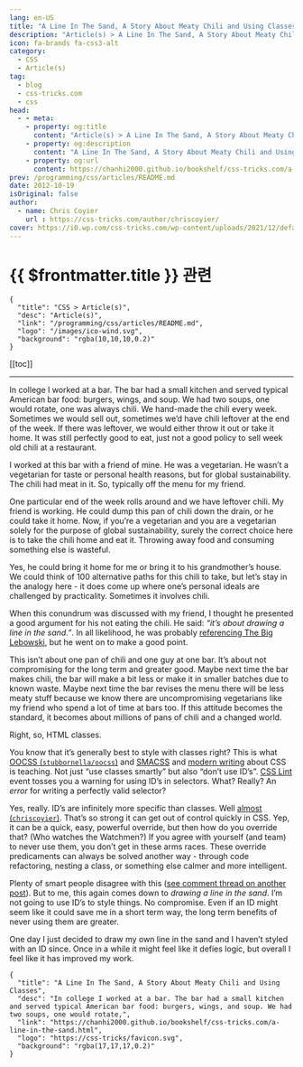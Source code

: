 ```yaml
---
lang: en-US
title: "A Line In The Sand, A Story About Meaty Chili and Using Classes"
description: "Article(s) > A Line In The Sand, A Story About Meaty Chili and Using Classes"
icon: fa-brands fa-css3-alt
category:
  - CSS
  - Article(s)
tag:
  - blog
  - css-tricks.com
  - css
head:
  - - meta:
    - property: og:title
      content: "Article(s) > A Line In The Sand, A Story About Meaty Chili and Using Classes"
    - property: og:description
      content: "A Line In The Sand, A Story About Meaty Chili and Using Classes"
    - property: og:url
      content: https://chanhi2000.github.io/bookshelf/css-tricks.com/a-line-in-the-sand.html
prev: /programming/css/articles/README.md
date: 2012-10-19
isOriginal: false
author:
  - name: Chris Coyier
    url : https://css-tricks.com/author/chriscoyier/
cover: https://i0.wp.com/css-tricks.com/wp-content/uploads/2021/12/default-social-css-tricks.png
---
```


# {{ $frontmatter.title }} 관련

```component VPCard
{
  "title": "CSS > Article(s)",
  "desc": "Article(s)",
  "link": "/programming/css/articles/README.md",
  "logo": "/images/ico-wind.svg",
  "background": "rgba(10,10,10,0.2)"
}
```

[[toc]]

---

<SiteInfo
  name="A Line In The Sand, A Story About Meaty Chili and Using Classes"
  desc="In college I worked at a bar. The bar had a small kitchen and served typical American bar food: burgers, wings, and soup. We had two soups, one would rotate,"
  url="https://css-tricks.com/a-line-in-the-sand"
  logo="https://css-tricks/favicon.svg"
  preview="https://i0.wp.com/css-tricks.com/wp-content/uploads/2021/12/default-social-css-tricks.png"/>

In college I worked at a bar. The bar had a small kitchen and served typical American bar food: burgers, wings, and soup. We had two soups, one would rotate, one was always chili. We hand-made the chili every week. Sometimes we would sell out, sometimes we’d have chili leftover at the end of the week. If there was leftover, we would either throw it out or take it home. It was still perfectly good to eat, just not a good policy to sell week old chili at a restaurant.

I worked at this bar with a friend of mine. He was a vegetarian. He wasn’t a vegetarian for taste or personal health reasons, but for global sustainability. The chili had meat in it. So, typically off the menu for my friend.

One particular end of the week rolls around and we have leftover chili. My friend is working. He could dump this pan of chili down the drain, or he could take it home. Now, if you’re a vegetarian and you are a vegetarian solely for the purpose of global sustainability, surely the correct choice here is to take the chili home and eat it. Throwing away food and consuming something else is wasteful.

Yes, he could bring it home for me or bring it to his grandmother’s house. We could think of 100 alternative paths for this chili to take, but let’s stay in the analogy here - it does come up where one’s personal ideals are challenged by practicality. Sometimes it involves chili.

When this conundrum was discussed with my friend, I thought he presented a good argument for his not eating the chili. He said: *“it’s about drawing a line in the sand.”*. In all likelihood, he was probably [<FontIcon icon="fa-brands fa-youtube"/>referencing The Big Lebowski](http://youtu.be/O1kW2yYXEeQ#t=59s), but he went on to make a good point.

This isn’t about one pan of chili and one guy at one bar. It’s about not compromising for the long term and greater good. Maybe next time the bar makes chili, the bar will make a bit less or make it in smaller batches due to known waste. Maybe next time the bar revises the menu there will be less meaty stuff because we know there are uncompromising vegetarians like my friend who spend a lot of time at bars too. If this attitude becomes the standard, it becomes about millions of pans of chili and a changed world.

Right, so, HTML classes.

You know that it’s generally best to style with classes right? This is what [OOCSS (<FontIcon icon="iconfont icon-github"/>`stubbornella/oocss`)](https://github.com/stubbornella/oocss/wiki) and [<FontIcon icon="fas fa-globe"/>SMACSS](http://smacss.com/) and [<FontIcon icon="fas fa-globe"/>modern writing](http://csswizardry.com/2012/10/a-classless-class-on-using-more-classes-in-your-html/) about CSS is teaching. Not just “use classes smartly” but also “don’t use ID’s”. [<FontIcon icon="fas fa-globe"/>CSS Lint](http://csslint.net/) event tosses you a warning for using ID’s in selectors. What? Really? An *error* for writing a perfectly valid selector?

Yes, really. ID’s are infinitely more specific than classes. Well [almost (<FontIcon icon="fa-brands fa-codepen"/>`chriscoyier`)](http://codepen.io/chriscoyier/pen/lzjqh). That’s so strong it can get out of control quickly in CSS. Yep, it can be a quick, easy, powerful override, but then how do you override that? (Who watches the Watchmen?) If you agree with yourself (and team) to never use them, you don’t get in these arms races. These override predicaments can always be solved another way - through code refactoring, nesting a class, or something else calmer and more intelligent.

Plenty of smart people disagree with this ([<FontIcon icon="iconfont icon-css-tricks"/>see comment thread on another post](https://css-tricks.com/css-style-guides/#comment-185951)). But to me, this again comes down to *drawing a line in the sand*. I’m not going to use ID’s to style things. No compromise. Even if an ID might seem like it could save me in a short term way, the long term benefits of never using them are greater.

One day I just decided to draw my own line in the sand and I haven’t styled with an ID since. Once in a while it might feel like it defies logic, but overall I feel like it has improved my work.

<!-- TODO: add ARTICLE CARD -->
```component VPCard
{
  "title": "A Line In The Sand, A Story About Meaty Chili and Using Classes",
  "desc": "In college I worked at a bar. The bar had a small kitchen and served typical American bar food: burgers, wings, and soup. We had two soups, one would rotate,",
  "link": "https://chanhi2000.github.io/bookshelf/css-tricks.com/a-line-in-the-sand.html",
  "logo": "https://css-tricks/favicon.svg",
  "background": "rgba(17,17,17,0.2)"
}
```
